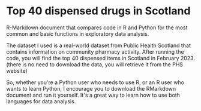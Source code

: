 # Top 40 dispensed drugs in Scotland
R-Markdown document that compares code in R and Python for the most common and basic functions in exploratory data analysis. 

The dataset I used is a real-world dataset from Public Health Scotland that contains information on community pharmacy activity. 
After running the code, you will find the top 40 dispensed items in Scotland in February 2023. (there is no need to download the data, you will retrieve it from the PHS website) 

So, whether you're a Python user who needs to use R, or an R user who wants to learn Python, I encourage you to download the RMarkdown document and run it yourself. It's a great way to learn how to use both languages for data analysis. 
